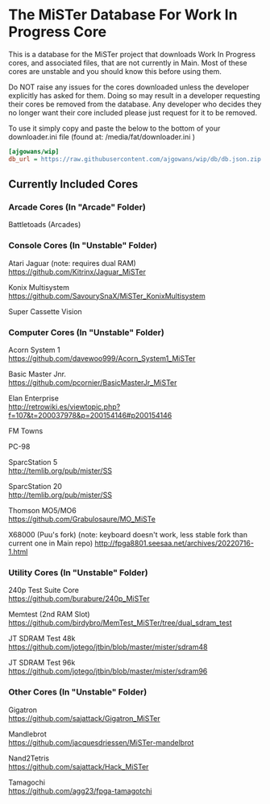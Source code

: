 # The MiSTer Database For Work In Progress Core 

This is a database for the MiSTer project that downloads Work In Progress cores, and associated files, that are not currently in Main.  Most of these cores are unstable and you should know this before using them.  

Do NOT raise any issues for the cores downloaded unless the developer explicitly has asked for them.  Doing so may result in a developer requesting their cores be removed from the database.  Any developer who decides they no longer want their core included please just request for it to be removed.  

To use it simply copy and paste the below to the bottom of your downloader.ini file (found at: /media/fat/downloader.ini )

```ini
[ajgowans/wip]
db_url = https://raw.githubusercontent.com/ajgowans/wip/db/db.json.zip
```



 ## Currently Included Cores


### Arcade Cores (In "Arcade" Folder)

Battletoads (Arcades)


### Console Cores (In "Unstable" Folder)

Atari Jaguar (note: requires dual RAM)<br>
https://github.com/Kitrinx/Jaguar_MiSTer

Konix Multisystem <br>
https://github.com/SavourySnaX/MiSTer_KonixMultisystem

Super Cassette Vision

### Computer Cores (In "Unstable" Folder)

Acorn System 1 <br>
https://github.com/davewoo999/Acorn_System1_MiSTer

Basic Master Jnr. <br>
https://github.com/pcornier/BasicMasterJr_MiSTer

Elan Enterprise <br>
http://retrowiki.es/viewtopic.php?f=107&t=200037978&p=200154146#p200154146

FM Towns 

PC-98 

SparcStation 5 <br>
http://temlib.org/pub/mister/SS

SparcStation 20 <br>
http://temlib.org/pub/mister/SS

Thomson MO5/MO6 <br>
https://github.com/Grabulosaure/MO_MiSTe

X68000 (Puu's fork) (note: keyboard doesn't work, less stable fork than current one in Main repo)
http://fpga8801.seesaa.net/archives/20220716-1.html

### Utility Cores (In "Unstable" Folder)

240p Test Suite Core <br>
https://github.com/burabure/240p_MiSTer

Memtest (2nd RAM Slot) <br>
https://github.com/birdybro/MemTest_MiSTer/tree/dual_sdram_test

JT SDRAM Test 48k <br>
https://github.com/jotego/jtbin/blob/master/mister/sdram48

JT SDRAM Test 96k <br>
https://github.com/jotego/jtbin/blob/master/mister/sdram96


### Other Cores (In "Unstable" Folder)

Gigatron <br>
https://github.com/sajattack/Gigatron_MiSTer

Mandlebrot <br>
https://github.com/jacquesdriessen/MiSTer-mandelbrot

Nand2Tetris <br>
https://github.com/sajattack/Hack_MiSTer

Tamagochi <br>
https://github.com/agg23/fpga-tamagotchi

